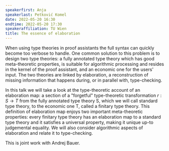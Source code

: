 ```yaml
---
speakerfirst: Anja
speakerlast: Petković Komel
date: 2022-05-20 16:30
endtime: 2022-05-20 17:30
speakeraffiliation: TU Wien
title: The essence of elaboration
---
```


When using type theories in proof assistants the full syntax can quickly become too verbose to handle. One common solution to this problem is to design two type theories: a fully annotated type theory which has good meta-theoretic properties, is suitable for algorithmic processing and resides in the kernel of the proof assistant, and an economic one for the users' input. The two theories are linked by elaboration, a reconstruction of missing information that happens during, or in parallel with, type-checking.

In this talk we will take a look at the type-theoretic account of an elaboration map: a section of a "forgetful" type-theoretic transformation $r : S \to T$  from the fully annotated type theory S, which we will call standard type theory, to the economic one T, called a finitary type theory. This definition of elaboration map enjoys two important meta-theoretic properties: every finitary type theory has an elaboration map to a standard type theory and it satisfies a universal property, making it unique up-to judgemental equality.
We will also consider algorithmic aspects of elaboration and relate it to type-checking.

This is joint work with Andrej Bauer.
